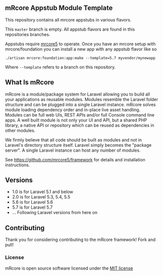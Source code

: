 ## mRcore Appstub Module Template

This repository contains all mrcore appstubs in various flavors.

This `master` branch is empty.  All appstub flavors are found in this repositories branches.

Appstubs require [mrcore5](https://github.com/mrcore5/framework) to operate.  Once you have
an mrcore setup with mrcore/foundation you can install a new app with any appstub flavor like so

	./artisan mrcore:foundation:app:make --template=5.7 myvendor/mynewapp

Where `--template` refers to a branch on this repository.

## What Is mRcore

mRcore is a module/package system for Laravel allowing you to build all your applications as reusable modules.
Modules resemble the Laravel folder structure and can be plugged into a single Laravel instance.
mRcore solves module loading dependency order and in-place live asset handling.  Modules can be
full web UIs, REST APIs and/or full Console command line apps.  A well built module is not only your
UI and API, but a shared PHP library, a native API or repository which can be reused as dependencies in other modules.

We firmly believe that all code should be built as modules and not in Laravel's directory structure itself.
Laravel simply becomes the "package server".  A single Laravel instance can host any number of modules.

See https://github.com/mrcore5/framework for details and installation instructions.


## Versions

* 1.0 is for Laravel 5.1 and below
* 2.0 is for Laravel 5.3, 5.4, 5.5
* 5.6 is for Laravel 5.6
* 5.7 is for Laravel 5.7
* ... Following Laravel versions from here on

## Contributing

Thank you for considering contributing to the mRcore framework!  Fork and pull!

### License

mRcore is open source software licensed under the [MIT license](http://mreschke.com/license/mit)
